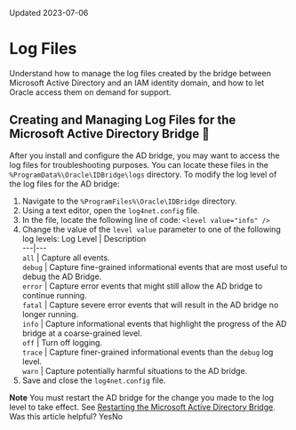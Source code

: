 Updated 2023-07-06
# Log Files
Understand how to manage the log files created by the bridge between Microsoft Active Directory and an IAM identity domain, and how to let Oracle access them on demand for support.
## Creating and Managing Log Files for the Microsoft Active Directory Bridge 🔗 
After you install and configure the AD bridge, you may want to access the log files for troubleshooting purposes. You can locate these files in the `%ProgramData%\Oracle\IDBridge\logs` directory.
To modify the log level of the log files for the AD bridge:
  1. Navigate to the `%ProgramFiles%\Oracle\IDBridge` directory.
  2. Using a text editor, open the `log4net.config` file.
  3. In the file, locate the following line of code: `<level value="info" />`
  4. Change the value of the `level value` parameter to one of the following log levels:
Log Level | Description  
---|---  
`all` | Capture all events.  
`debug` | Capture fine-grained informational events that are most useful to debug the AD Bridge.  
`error` | Capture error events that might still allow the AD bridge to continue running.  
`fatal` | Capture severe error events that will result in the AD bridge no longer running.  
`info` | Capture informational events that highlight the progress of the AD bridge at a coarse-grained level.  
`off` | Turn off logging.  
`trace` | Capture finer-grained informational events than the `debug` log level.  
`warn` | Capture potentially harmful situations to the AD bridge.  
  5. Save and close the `log4net.config` file.


**Note** You must restart the AD bridge for the change you made to the log level to take effect. See [Restarting the Microsoft Active Directory Bridge](https://docs.oracle.com/en-us/iaas/Content/Identity/msadbridge/maintain-microsoft-active-directory-ad-bridge.htm#restart-microsoft-active-directory-ad-bridge).
Was this article helpful?
YesNo

